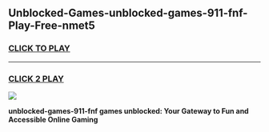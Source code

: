 
## Unblocked-Games-unblocked-games-911-fnf-Play-Free-nmet5
<h3>
<a href="https://premium76.site?title=unblocked-games-911-fnf&ref=19M">CLICK TO PLAY</a></h3>
<hr>

<h3>
<a href="https://premium76.site?title=unblocked-games-911-fnf&ref=19M">CLICK 2 PLAY</a>
  
</h3>

<a href="https://premium76.site?title=unblocked-games-911-fnf&ref=19M"><img src="https://clearcache.store/games.png"></a>


**unblocked-games-911-fnf games unblocked: Your Gateway to Fun and Accessible Online Gaming**

